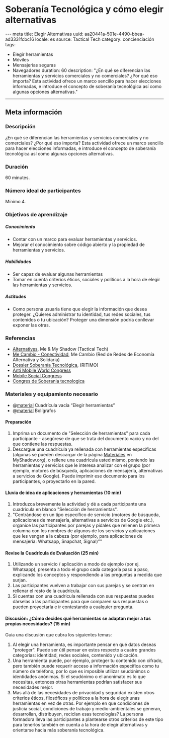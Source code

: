 # Soberanía Tecnológica y cómo elegir alternativas
--- meta
title: Elegir Alternativas
uuid: aa20441a-501e-4490-bbea-ad3331fcbc16
locale: es
source: Tactical Tech
category: concienciación
tags:
  - Elegir herramientas
  - Móviles
  - Mensajerías seguras
  - Navegadores
duration: 60
description: "¿En qué se diferencian las herramientas y servicios comerciales y no comerciales? ¿Por qué eso importa? Esta actividad ofrece un marco sencillo para hacer elecciones informadas, e introduce el concepto de soberanía tecnológica así como algunas opciones alternativas."
---

## Meta información

### Descripción
¿En qué se diferencian las herramientas y servicios comerciales y no comerciales? ¿Por qué eso importa? Esta actividad ofrece un marco sencillo para hacer elecciones informadas, e introduce el concepto de soberanía tecnológica así como algunas opciones alternativas.

### Duración
60 minutes.

### Número ideal de participantes
Mínimo 4.

### Objetivos de aprendizaje
##### Conocimiento
- Contar con un marco para evaluar herramientas y servicios.
- Mejorar el conocimiento sobre código abierto y la propiedad de herramientas y servicios.

##### Habilidades
- Ser capaz de evaluar algunas herramientas
- Tomar en cuenta criterios éticos, sociales y políticos a la hora de elegir las herramientas y servicios.

##### Actitudes
- Como persona usuaria tiene que elegir la información que desea proteger. ¿Quieres administrar tu identidad, tus redes sociales, tus contenidos o tu ubicación? Proteger una dimensión podría conllevar exponer las otras.

### Referencias
- [Alternatives](https://myshadow.org/increase-your-privacy#alternatives), Me & My Shadow (Tactical Tech)
- [Me Cambio - Conectividad](http://www.mecambio.net/blog/category/cambio-basico/conectividad/), Me Cambio (Red de Redes de Economía Alternativa y Solidaria)
- [Dossier Soberanía Tecnológica](http://www.plateforme-echange.org/IMG/pdf/dossier-st-cast-2014-06-30.pdf), (RITIMO)
- [Anti Mobile World Congress](http://antimwc.alscarrers.org/)
- [Mobile Social Congress](http://goodelectronics.org/agenda/mobile-social-congress)
- [Congres de Soberania tecnologica](http://sobtec.cat/)

### Materiales y equipamiento necesario
- @[material]() Cuadrícula vacía “Elegir herramientas”
- @[material]() Bolígrafos

#### Preparación
1. Imprima un documento de "Selección de herramientas" para cada participante - asegúrese de que se trata del documento vacío y no del que contiene las respuestas.
2. Descargue una cuadrícula ya rellenada con herramientas específicas (algunas se pueden descargar de la página [Materiales](https://myshadow.org/materials) en MyShadow.org), o rellene una cuadrícula usted mismo, poniendo las herramientas y servicios que le interesa analizar con el grupo (por ejemplo, motores de búsqueda, aplicaciones de mensajería, alternativas a servicios de Google). Puede imprimir ese documento para los participantes, o proyectarlo en la pared.

#### Lluvia de idea de aplicaciones y herramientas (10 min)
1. Introduzca brevemente la actividad y dé a cada participante una cuadrícula en blanco "Selección de herramientas".
2. "Centrándose en un tipo específico de servicio (motores de búsqueda, aplicaciones de mensajería, alternativas a servicios de Google etc.), organice las participantes por parejas y pídales que rellenen la primera columna con los nombres de algunos de los servicios y aplicaciones que les vengan a la cabeza (por ejemplo, para aplicaciones de mensajería: Whatsapp, Snapchat, Signal)""

#### Revise la Cuadrícula de Evaluación (25 min)
1. Utilizando un servicio / aplicación a modo de ejemplo (por ej. Whatsapp), presenta a todo el grupo cada categoría paso a paso, explicando los conceptos y respondiendo a las preguntas a medida que surjan.
2. Las participantes vuelven a trabajar con sus parejas y se centran en rellenar el resto de la cuadrícula.
3. Si cuentas con una cuadricula rellenada con sus respuestas puedes dárselas a las participantes para que comparen sus respuestas o pueden proyectarla e ir contestando a cualquier pregunta.

#### Discusión: ¿Cómo decides qué herramientas se adaptan mejor a tus propias necesidades? (15 min)
Guia una discusión que cubra los siguientes temas:
1. Al elegir una herramienta, es importante pensar en qué datos deseas "proteger". Puede ser útil pensar en estos respecto a cuatro grandes categorías: identidad, redes sociales, contenido y ubicación.
2. Una herramienta puede, por ejemplo, proteger tu contenido con cifrado, pero también puede requerir acceso a información específica como tu número de teléfono, por lo que es imposible utilizar seudónimos o identidades anónimas. Si el seudónimo o el anonimato es lo que necesitas, entonces otras herramientas podrían satisfacer sus necesidades mejor.
3. Mas allá de las necesidades de privacidad y seguridad existen otros criterios éticos, filosóficos y políticos a la hora de elegir unas herramientas en vez de otras. Por ejemplo en que condiciones de justicia social, condiciones de trabajo y medio-ambientales se generan, desarrollan, distribuyen, reciclan esas tecnologías?  La persona formadora lleva las participantes a plantearse otros criterios de este tipo para tenerlos también en cuenta a la hora de elegir alternativas y orientarse hacia más soberanía tecnológica.
